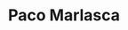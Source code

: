 ---
layout: profile
title: Paco Marlasca
pic: /assets/img/profiles/paco.jpeg
badges: [/assets/img/badges/barca.png]
description: Developer | Culé | La Masía
twitter: https://twitter.com/mcpaco95
mail: mailto:mcpaco95@gmail.com
---